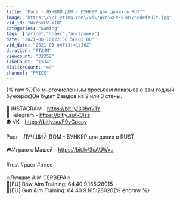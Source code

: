 ```yaml
---
title: "Раст - ЛУЧШИЙ ДОМ - БУНКЕР для двоих в RUST"
image: "https:\/\/i.ytimg.com\/vi\/Wxr5xFV-x18\/hqdefault.jpg"
vid_id: "Wxr5xFV-x18"
categories: "Gaming"
tags: ["price","прайс","постройки"]
date: "2021-06-16T22:56:58+03:00"
vid_date: "2021-03-04T13:41:36Z"
duration: "PT24M"
viewcount: "32352"
likeCount: "1534"
dislikeCount: "49"
channel: "PRICE"
---
```

{% raw %}По многочисленным просьбам показываю вам годный бункерок)Он будет 2 видов на 2 или 3 стены.<br /><br />👾 INSTAGRAM - <a rel="nofollow" target="blank" href="https://bit.ly/30bqV1Y">https://bit.ly/30bqV1Y</a><br />👻 Telegram - <a rel="nofollow" target="blank" href="https://bitly.su/R3lzz">https://bitly.su/R3lzz</a><br />👽  VK - <a rel="nofollow" target="blank" href="https://bitly.su/F9vGpcay">https://bitly.su/F9vGpcay</a><br /><br />Раст - ЛУЧШИЙ ДОМ - БУНКЕР для двоих в RUST<br /><br />🎮Играю с Машей - <a rel="nofollow" target="blank" href="https://bit.ly/3cAUWxa">https://bit.ly/3cAUWxa</a><br /><br />#rust #раст #price<br /><br />🔥Лучшие AIM СЕРВЕРА🔥<br />🏹[EU] Bow Aim Training: 64.40.9.165:28015<br />🔫[EU] Gun Aim Training: 64.40.9.165:28020{% endraw %}
